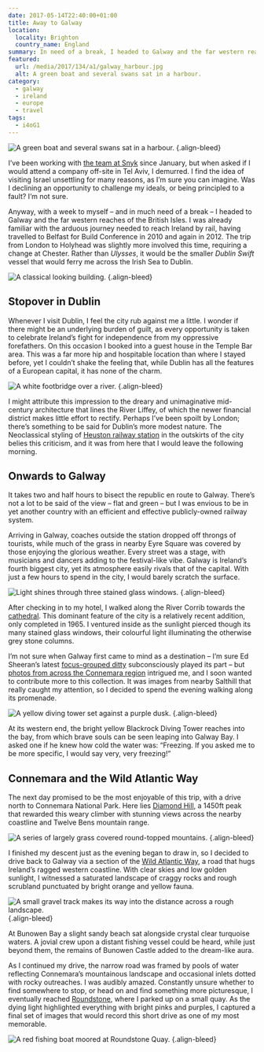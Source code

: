 ```yaml
---
date: 2017-05-14T22:40:00+01:00
title: Away to Galway
location:
  locality: Brighton
  country_name: England
summary: In need of a break, I headed to Galway and the far western reaches of the British Isles.
featured:
  url: /media/2017/134/a1/galway_harbour.jpg
  alt: A green boat and several swans sat in a harbour.
category:
  - galway
  - ireland
  - europe
  - travel
tags:
  - i4oG1
---
```


![A green boat and several swans sat in a harbour.](/media/2017/134/a1/galway_harbour.jpg "Boats and swans in Galway harbour.")
{.align-bleed}

I’ve been working with [the team at Snyk][1] since January, but when asked if I would attend a company off-site in Tel Aviv, I demurred. I find the idea of visiting Israel unsettling for many reasons, as I’m sure you can imagine. Was I declining an opportunity to challenge my ideals, or being principled to a fault? I’m not sure.

Anyway, with a week to myself – and in much need of a break – I headed to Galway and the far western reaches of the British Isles. I was already familiar with the arduous journey needed to reach Ireland by rail, having travelled to Belfast for Build Conference in 2010 and again in 2012. The trip from London to Holyhead was slightly more involved this time, requiring a change at Chester. Rather than _Ulysses_, it would be the smaller _Dublin Swift_ vessel that would ferry me across the Irish Sea to Dublin.

![A classical looking building.](/media/2017/134/a1/dublin_custom_house.jpg "The Custom House, Dublin.")
{.align-bleed}

## Stopover in Dublin

Whenever I visit Dublin, I feel the city rub against me a little. I wonder if there might be an underlying burden of guilt, as every opportunity is taken to celebrate Ireland’s fight for independence from my oppressive forefathers. On this occasion I booked into a guest house in the Temple Bar area. This was a far more hip and hospitable location than where I stayed before, yet I couldn’t shake the feeling that, while Dublin has all the features of a European capital, it has none of the charm.

![A white footbridge over a river.](/media/2017/134/a1/dublin_hapenny_bridge.jpg "Ha’penny Bridge, Dublin.")
{.align-bleed}

I might attribute this impression to the dreary and unimaginative mid-century architecture that lines the River Liffey, of which the newer financial district makes little effort to rectify. Perhaps I’ve been spoilt by London; there’s something to be said for Dublin’s more modest nature. The Neoclassical styling of [Heuston railway station][2] in the outskirts of the city belies this criticism, and it was from here that I would leave the following morning.

## Onwards to Galway

It takes two and half hours to bisect the republic en route to Galway. There’s not a lot to be said of the view – flat and green – but I was envious to be in yet another country with an efficient and effective publicly-owned railway system.

Arriving in Galway, coaches outside the station dropped off throngs of tourists, while much of the grass in nearby Eyre Square was covered by those enjoying the glorious weather. Every street was a stage, with musicians and dancers adding to the festival-like vibe. Galway is Ireland’s fourth biggest city, yet its atmosphere easily rivals that of the capital. With just a few hours to spend in the city, I would barely scratch the surface.

![Light shines through three stained glass windows.](/media/2017/134/a1/cathedral_windows.jpg "Stained glass windows in Galway Cathedral.")
{.align-bleed}

After checking in to my hotel, I walked along the River Corrib towards the [cathedral][5]. This dominant feature of the city is a relatively recent addition, only completed in 1965. I ventured inside as the sunlight pierced though its many stained glass windows, their colourful light illuminating the otherwise grey stone columns.

I’m not sure when Galway first came to mind as a destination – I’m sure Ed Sheeran’s latest [focus-grouped ditty][3] subconsciously played its part – but [photos from across the Connemara region][4] intrigued me, and I soon wanted to contribute more to this collection. It was images from nearby Salthill that really caught my attention, so I decided to spend the evening walking along its promenade.

![A yellow diving tower set against a purple dusk.](/media/2017/134/a1/salthill_diving_tower.jpg "Salthill diving tower.")
{.align-bleed}

At its western end, the bright yellow Blackrock Diving Tower reaches into the bay, from which brave souls can be seen leaping into Galway Bay. I asked one if he knew how cold the water was: “Freezing. If you asked me to be more specific, I would say very, very freezing!”

## Connemara and the Wild Atlantic Way

The next day promised to be the most enjoyable of this trip, with a drive north to Connemara National Park. Here lies [Diamond Hill][6], a 1450ft peak that rewarded this weary climber with stunning views across the nearby coastline and Twelve Bens mountain range.

![A series of largely grass covered round-topped mountains.](/media/2017/134/a1/connemara_twelve_bens.jpg "Twelve Bens mountain range viewed from Diamond Hill.")
{.align-bleed}

I finished my descent just as the evening began to draw in, so I decided to drive back to Galway via a section of the [Wild Atlantic Way][7], a road that hugs Ireland’s ragged western coastline. With clear skies and low golden sunlight, I witnessed a saturated landscape of craggy rocks and rough scrubland punctuated by bright orange and yellow fauna.

![A small gravel track makes its way into the distance across a rough landscape.](/media/2017/134/a1/wild_atlantic_way.jpg "Connemara landscape as seen from the Wild Atlantic Way.")
{.align-bleed}

At Bunowen Bay a slight sandy beach sat alongside crystal clear turquoise waters. A jovial crew upon a distant fishing vessel could be heard, while just beyond them, the remains of Bunowen Castle added to the dream-like aura.

As I continued my drive, the narrow road was framed by pools of water reflecting Connemara’s mountainous landscape and occasional inlets dotted with rocky outreaches. I was audibly amazed. Constantly unsure whether to find somewhere to stop, or head on and find something more picturesque, I eventually reached [Roundstone][8], where I parked up on a small quay. As the dying light highlighted everything with bright pinks and purples, I captured a final set of images that would record this short drive as one of my most memorable.

![A red fishing boat moored at Roundstone Quay.](/media/2017/134/a1/roundstone_quay.jpg "The *Aisling Siobhan* moored at Roundstone Quay.")
{.align-bleed}

[1]: https://snyk.io/about
[2]: https://heustonstation.com
[3]: https://www.newstatesman.com/culture/music-theatre/2017/03/ed-sheeran-lyrics-divide-review
[4]: https://www.flickr.com/search/?text=connemara
[5]: https://en.wikipedia.org/wiki/Cathedral_of_Our_Lady_Assumed_into_Heaven_and_St_Nicholas%2C_Galway
[6]: https://en.wikipedia.org/wiki/Diamond_Hill_(Ireland)
[7]: http://www.wildatlanticway.com/
[8]: https://en.wikipedia.org/wiki/Roundstone,_County_Galway
